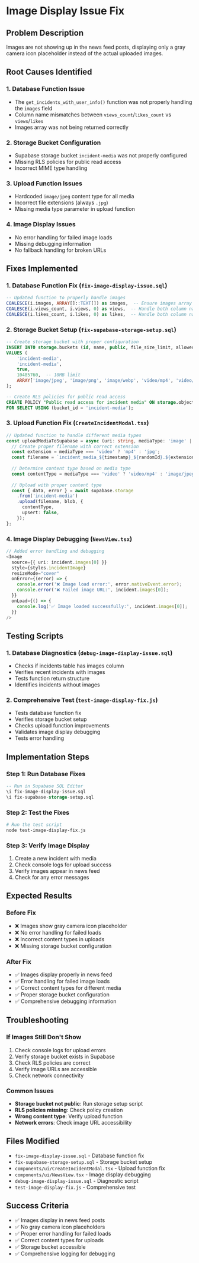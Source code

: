 # Image Display Issue Fix

## Problem Description
Images are not showing up in the news feed posts, displaying only a gray camera icon placeholder instead of the actual uploaded images.

## Root Causes Identified

### 1. Database Function Issue
- The `get_incidents_with_user_info()` function was not properly handling the `images` field
- Column name mismatches between `views_count`/`likes_count` vs `views`/`likes`
- Images array was not being returned correctly

### 2. Storage Bucket Configuration
- Supabase storage bucket `incident-media` was not properly configured
- Missing RLS policies for public read access
- Incorrect MIME type handling

### 3. Upload Function Issues
- Hardcoded `image/jpeg` content type for all media
- Incorrect file extensions (always `.jpg`)
- Missing media type parameter in upload function

### 4. Image Display Issues
- No error handling for failed image loads
- Missing debugging information
- No fallback handling for broken URLs

## Fixes Implemented

### 1. Database Function Fix (`fix-image-display-issue.sql`)
```sql
-- Updated function to properly handle images
COALESCE(i.images, ARRAY[]::TEXT[]) as images,  -- Ensure images array is returned
COALESCE(i.views_count, i.views, 0) as views,  -- Handle both column names
COALESCE(i.likes_count, i.likes, 0) as likes,  -- Handle both column names
```

### 2. Storage Bucket Setup (`fix-supabase-storage-setup.sql`)
```sql
-- Create storage bucket with proper configuration
INSERT INTO storage.buckets (id, name, public, file_size_limit, allowed_mime_types)
VALUES (
    'incident-media',
    'incident-media', 
    true,
    10485760,  -- 10MB limit
    ARRAY['image/jpeg', 'image/png', 'image/webp', 'video/mp4', 'video/webm']
);

-- Create RLS policies for public read access
CREATE POLICY "Public read access for incident media" ON storage.objects
FOR SELECT USING (bucket_id = 'incident-media');
```

### 3. Upload Function Fix (`CreateIncidentModal.tsx`)
```typescript
// Updated function to handle different media types
const uploadMediaToSupabase = async (uri: string, mediaType: 'image' | 'video' = 'image'): Promise<string | null> => {
  // Create proper filename with correct extension
  const extension = mediaType === 'video' ? 'mp4' : 'jpg';
  const filename = `incident_media_${timestamp}_${randomId}.${extension}`;
  
  // Determine content type based on media type
  const contentType = mediaType === 'video' ? 'video/mp4' : 'image/jpeg';
  
  // Upload with proper content type
  const { data, error } = await supabase.storage
    .from('incident-media')
    .upload(filename, blob, {
      contentType,
      upsert: false,
    });
};
```

### 4. Image Display Debugging (`NewsView.tsx`)
```typescript
// Added error handling and debugging
<Image 
  source={{ uri: incident.images[0] }} 
  style={styles.incidentImage}
  resizeMode="cover"
  onError={(error) => {
    console.error('❌ Image load error:', error.nativeEvent.error);
    console.error('❌ Failed image URL:', incident.images[0]);
  }}
  onLoad={() => {
    console.log('✅ Image loaded successfully:', incident.images[0]);
  }}
/>
```

## Testing Scripts

### 1. Database Diagnostics (`debug-image-display-issue.sql`)
- Checks if incidents table has images column
- Verifies recent incidents with images
- Tests function return structure
- Identifies incidents without images

### 2. Comprehensive Test (`test-image-display-fix.js`)
- Tests database function fix
- Verifies storage bucket setup
- Checks upload function improvements
- Validates image display debugging
- Tests error handling

## Implementation Steps

### Step 1: Run Database Fixes
```sql
-- Run in Supabase SQL Editor
\i fix-image-display-issue.sql
\i fix-supabase-storage-setup.sql
```

### Step 2: Test the Fixes
```bash
# Run the test script
node test-image-display-fix.js
```

### Step 3: Verify Image Display
1. Create a new incident with media
2. Check console logs for upload success
3. Verify images appear in news feed
4. Check for any error messages

## Expected Results

### Before Fix
- ❌ Images show gray camera icon placeholder
- ❌ No error handling for failed loads
- ❌ Incorrect content types in uploads
- ❌ Missing storage bucket configuration

### After Fix
- ✅ Images display properly in news feed
- ✅ Error handling for failed image loads
- ✅ Correct content types for different media
- ✅ Proper storage bucket configuration
- ✅ Comprehensive debugging information

## Troubleshooting

### If Images Still Don't Show
1. Check console logs for upload errors
2. Verify storage bucket exists in Supabase
3. Check RLS policies are correct
4. Verify image URLs are accessible
5. Check network connectivity

### Common Issues
- **Storage bucket not public**: Run storage setup script
- **RLS policies missing**: Check policy creation
- **Wrong content type**: Verify upload function
- **Network errors**: Check image URL accessibility

## Files Modified
- `fix-image-display-issue.sql` - Database function fix
- `fix-supabase-storage-setup.sql` - Storage bucket setup
- `components/ui/CreateIncidentModal.tsx` - Upload function fix
- `components/ui/NewsView.tsx` - Image display debugging
- `debug-image-display-issue.sql` - Diagnostic script
- `test-image-display-fix.js` - Comprehensive test

## Success Criteria
- ✅ Images display in news feed posts
- ✅ No gray camera icon placeholders
- ✅ Proper error handling for failed loads
- ✅ Correct content types for uploads
- ✅ Storage bucket accessible
- ✅ Comprehensive logging for debugging










